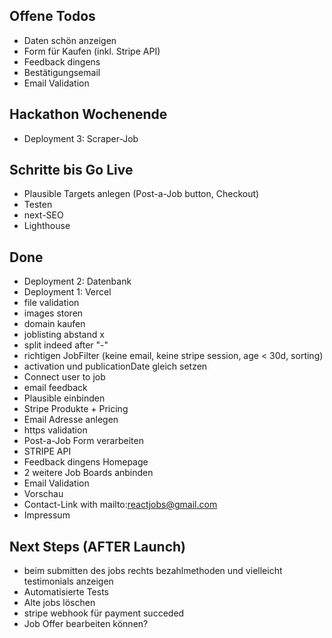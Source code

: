 ## Offene Todos

- Daten schön anzeigen
- Form für Kaufen (inkl. Stripe API)
- Feedback dingens
- Bestätigungsemail
- Email Validation

## Hackathon Wochenende

- Deployment 3: Scraper-Job

## Schritte bis Go Live

- Plausible Targets anlegen (Post-a-Job button, Checkout)
- Testen
- next-SEO
- Lighthouse

## Done

- Deployment 2: Datenbank
- Deployment 1: Vercel
- file validation
- images storen
- domain kaufen
- joblisting abstand x
- split indeed after "-"
- richtigen JobFilter (keine email, keine stripe session, age < 30d, sorting)
- activation und publicationDate gleich setzen
- Connect user to job
- email feedback
- Plausible einbinden
- Stripe Produkte + Pricing
- Email Adresse anlegen
- https validation
- Post-a-Job Form verarbeiten
- STRIPE API
- Feedback dingens Homepage
- 2 weitere Job Boards anbinden
- Email Validation
- Vorschau
- Contact-Link with mailto:reactjobs@gmail.com
- Impressum

## Next Steps (AFTER Launch)
- beim submitten des jobs rechts bezahlmethoden und vielleicht testimonials anzeigen
- Automatisierte Tests
- Alte jobs löschen
- stripe webhook für payment succeded
- Job Offer bearbeiten können?
